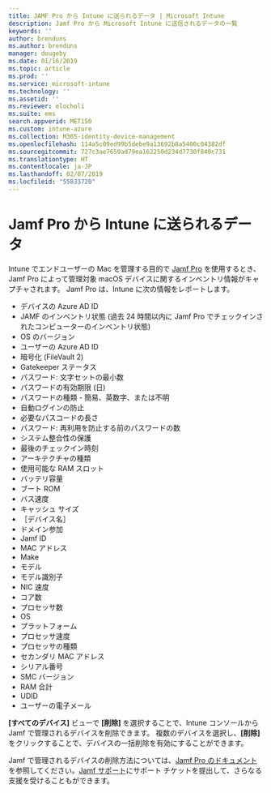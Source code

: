 ```yaml
---
title: JAMF Pro から Intune に送られるデータ | Microsoft Intune
description: Jamf Pro から Microsoft Intune に送信されるデータの一覧
keywords: ''
author: brenduns
ms.author: brenduns
manager: dougeby
ms.date: 01/16/2019
ms.topic: article
ms.prod: ''
ms.service: microsoft-intune
ms.technology: ''
ms.assetid: ''
ms.reviewer: elocholi
ms.suite: ems
search.appverid: MET150
ms.custom: intune-azure
ms.collection: M365-identity-device-management
ms.openlocfilehash: 114a5c09ed99b5debe9a13692b8a5400c04382df
ms.sourcegitcommit: 727c3ae7659ad79ea162250d234d7730f840c731
ms.translationtype: HT
ms.contentlocale: ja-JP
ms.lasthandoff: 02/07/2019
ms.locfileid: "55833720"
---
```

# <a name="data-jamf-pro-sends-to-intune"></a>Jamf Pro から Intune に送られるデータ

Intune でエンドユーザーの Mac を管理する目的で [Jamf Pro](https://www.jamf.com) を使用するとき、Jamf Pro によって管理対象 macOS デバイスに関するインベントリ情報がキャプチャされます。 Jamf Pro は、Intune に次の情報をレポートします。

* デバイスの Azure AD ID
* JAMF のインベントリ状態 (過去 24 時間以内に Jamf Pro でチェックインされたコンピューターのインベントリ状態)
* OS のバージョン
* ユーザーの Azure AD ID
* 暗号化 (FileVault 2)
* Gatekeeper ステータス
* パスワード: 文字セットの最小数
* パスワードの有効期限 (日)
* パスワードの種類 - 簡易、英数字、または不明
* 自動ログインの防止
* 必要なパスコードの長さ
* パスワード: 再利用を防止する前のパスワードの数
* システム整合性の保護
* 最後のチェックイン時刻
* アーキテクチャの種類
* 使用可能な RAM スロット
* バッテリ容量
* ブート ROM
* バス速度
* キャッシュ サイズ
* ［デバイス名］
* ドメイン参加
* Jamf ID
* MAC アドレス
* Make
* モデル
* モデル識別子
* NIC 速度
* コア数
* プロセッサ数
* OS
* プラットフォーム
* プロセッサ速度
* プロセッサの種類
* セカンダリ MAC アドレス
* シリアル番号
* SMC バージョン
* RAM 合計
* UDID
* ユーザーの電子メール


**[すべてのデバイス]** ビューで **[削除]** を選択することで、Intune コンソールから Jamf で管理されるデバイスを削除できます。 複数のデバイスを選択し、**[削除]** をクリックすることで、デバイスの一括削除を有効にすることができます。

Jamf で管理されるデバイスの削除方法については、[Jamf Pro のドキュメント](https://www.jamf.com/jamf-nation/articles/80/unmanaging-computers-while-preserving-their-inventory-information)を参照してください。[Jamf サポート](https://www.jamf.com/support/)にサポート チケットを提出して、さらなる支援を受けることもができます。 

